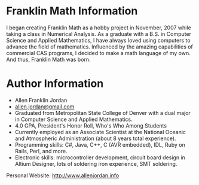 # Franklin Math Information #
I began creating Franklin Math as a hobby project in November, 2007 while taking a class in Numerical Analysis.  As a graduate with a B.S. in Computer Science and Applied Mathematics, I have always loved using computers to advance the field of mathematics.  Influenced by the amazing capabilities of commercial CAS programs, I decided to make a math language of my own.  And thus, Franklin Math was born.

# Author Information #

  * Allen Franklin Jordan
  * allen.jordan@gmail.com
  * Graduated from Metropolitan State College of Denver with a dual major in Computer Science and Applied Mathematics.
  * 4.0 GPA, President's Honor Roll, Who's Who Among Students
  * Currently employed as an Associate Scientist at the National Oceanic and Atmospheric Administration (about 8 years total experience).
  * Programming skills:  C#, Java, C++, C (AVR embedded), IDL, Ruby on Rails, Perl, and more.
  * Electronic skills:  microcontroller development, circuit board design in Altium Designer, lots of soldering iron experience, SMT soldering.

Personal Website:
http://www.allenjordan.info